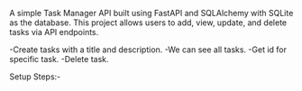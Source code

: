 A simple Task Manager API built using FastAPI and SQLAlchemy with SQLite as the database. This project allows users to add, view, update, and delete tasks via API endpoints.

-Create tasks with a title and description.
-We can see all tasks.
-Get id for specific task.
-Delete task.

Setup Steps:-




